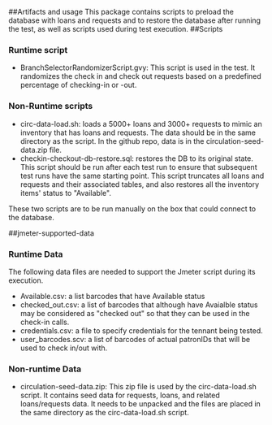 ##Artifacts and usage
This package contains scripts to preload the database with loans and 
requests and to restore the database after running the test, as well as scripts used during test execution.
##Scripts
### Runtime script
- BranchSelectorRandomizerScript.gvy: This script is used in the test. It randomizes the check in and check out requests based on a predefined percentage of checking-in or -out.
### Non-Runtime scripts
- circ-data-load.sh: loads a 5000+ loans and 3000+ requests to mimic an inventory that has loans and requests. The data should be in the same directory as the script. In the github repo, data is in the circulation-seed-data.zip file.
- checkin-checkout-db-restore.sql: restores the DB to its original state. This script should be run after each test run to ensure that subsequent test runs have the same starting point.  This script truncates all loans and requests and their associated tables, and also restores all the inventory items' status to "Available".

These two scripts are to be run manually on the box that could connect to the database. 
  
##jmeter-supported-data
### Runtime Data
The following data files are needed to support the Jmeter script during its execution.
- Available.csv: a list barcodes that have Available status
- checked_out.csv: a list of barcodes that although have Avaialble status may be considered as "checked out" so that they can be used in the check-in calls.
- credentials.csv: a file to specify credentials for the tennant being tested.
- user_barcodes.scv: a list of barcodes of actual patronIDs that will be used to check in/out with.

### Non-runtime Data
- circulation-seed-data.zip: This zip file is used by the circ-data-load.sh script. It contains seed data for requests, loans, and related loans/requests data. It needs to be unpacked and the files are placed in the same directory as the circ-data-load.sh script.